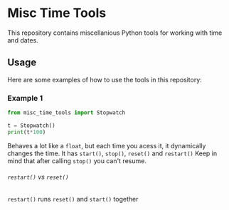 # Misc Time Tools

This repository contains miscellanious Python tools for working with time and dates.

## Usage

Here are some examples of how to use the tools in this repository:

### Example 1

```python
from misc_time_tools import Stopwatch

t = Stopwatch()
print(t*100)
```
Behaves a lot like a `float`, but each time you acess it, it dynamically changes the time.
It has `start()`, `stop()`, `reset()` and `restart()`
Keep in mind that after calling `stop()` you can't resume.

###### `restart()` vs `reset()`
`restart()` runs `reset()` and `start()` together